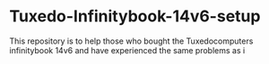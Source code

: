 # Tuxedo-Infinitybook-14v6-setup
This repository is to help those who bought the Tuxedocomputers infinitybook 14v6 and have experienced the same problems as i
